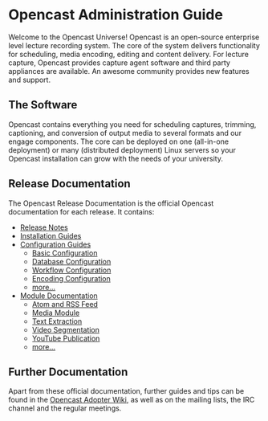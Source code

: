Opencast Administration Guide
=============================

Welcome to the Opencast Universe! Opencast is an open-source enterprise level lecture recording system. The core of the
system delivers functionality for scheduling, media encoding, editing and content delivery. For lecture capture,
Opencast provides capture agent software and third party appliances are available. An awesome community provides new
features and support.


The Software
------------

Opencast contains everything you need for scheduling captures, trimming, captioning, and conversion of output media to
several formats and our engage components.  The core can be deployed on one (all-in-one deployment) or many (distributed
deployment) Linux servers so your Opencast installation can grow with the needs of your university.


Release Documentation
---------------------

The Opencast Release Documentation is the official Opencast documentation for each release. It contains:

 - [Release Notes](release.notes.md)
 - [Installation Guides](installation/index.md)
 - [Configuration Guides](configuration/index.md)
    - [Basic Configuration](configuration/basic.md)
    - [Database Configuration](configuration/database.md)
    - [Workflow Configuration](configuration/workflow.md)
    - [Encoding Configuration](configuration/encoding.md)
    - [more...](configuration/index.md)
 - [Module Documentation](modules/index.md)
    - [Atom and RSS Feed](modules/atomrss.md)
    - [Media Module](modules/mediamodule.configuration.md)
    - [Text Extraction](modules/textextraction.md)
    - [Video Segmentation](modules/videosegmentation.md)
    - [YouTube Publication](modules/youtubepublication.md)
    - [more...](modules/index.md)


Further Documentation
---------------------

Apart from these official documentation, further guides and tips can be found in the [Opencast Adopter
Wiki](https://opencast.jira.com/wiki), as well as on the mailing lists, the IRC channel and the regular meetings.

